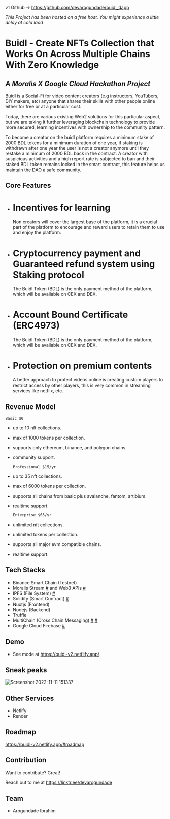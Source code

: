 v1 Github -> https://github.com/devarogundade/buidl_dapp

*This Project has been hosted on a free host. You might experience a little delay at cold laod*

# Buidl - Create NFTs Collection that Works On Across Multiple Chains With Zero Knowledge
## _A Moralis X Google Cloud Hackathon Project_

Buidl is a Social-Fi for video content creators (e.g instructors, YouTubers, DIY makers, etc) anyone that shares their skills with other people online either for free or at a particular cost.

Today, there are various existing Web2 solutions for this particular aspect, but we are taking it further leveraging blockchain technology to provide more secured, learning incentives with ownership to the community pattern.

To become a creator on the buidl platform requires a minimum stake of 2000 BDL tokens for a minimum duration of one year, if staking is withdrawn after one year the user is not a creator anymore until they restake a minimum of 2000 BDL back in the contract.
A creator with suspicious activities and a high report rate is subjected to ban and their staked BDL token remains locked in the smart contract, this feature helps us maintain the DAO a safe community.

## Core Features
- # Incentives for learning
    Non creators will cover the largest base of the platform, it is a crucial part of the platform to encourage and reward users to retain them to use and enjoy the       platform.

    
- # Cryptocurrency payment and Guaranteed refund system using Staking protocol
    The Buidl Token (BDL)  is the only payment method of the platform, which will be available on CEX and DEX.

- # Account Bound Certificate (ERC4973)
    The Buidl Token (BDL)  is the only payment method of the platform, which will be available on CEX and DEX.

- # Protection on premium contents
    A better approach to protect videos online is creating custom players to restrict access by other players, this is very common in streaming services like netflix,     etc.

## Revenue Model
   `Basic $0`
- up to 10 nft collections.
- max of 1000 tokens per collection.
- supports only ethereum, binance, and polygon chains.
- community support.

  `Professional $15/yr`
- up to 35 nft collections.
- max of 6000 tokens per collection.
- supports all chains from basic plus avalanche, fantom, artibium.
- realtime support.

  `Enterprise $65/yr`
- unlimited nft collections.
- unlimited tokens per collection.
- supports all major evm compatible chains.
- realtime support.



## Tech Stacks

- Binance Smart Chain (Testnet)
- Moralis Stream [#](https://github.com/devarogundade/buidl_dapp/tree/master/moralis-stream-api) and Web3 APIs [#](https://github.com/devarogundade/buidl_dapp/tree/master/plugins/moralis-apis)
- IPFS (File System) [#](https://github.com/devarogundade/buidl_dapp/tree/master/plugins/moralis-apis/ipfs.js)
- Solidity (Smart Contract) [#](https://github.com/devarogundade/buidl_dapp/tree/master/contracts)
- Nuxtjs (Frontend)
- Nodejs (Backend) 
- Truffle
- MultiChain (Cross Chain Messaging) [#](https://github.com/devarogundade/buidl_dapp/tree/master/contracts) [#](https://github.com/devarogundade/buidl_dapp/tree/master/plugins/axelar)
- Google Cloud Firebase [#](https://github.com/devarogundade/buidl_dapp/tree/master/plugins/firestore.js)

## Demo

- See mode at https://buidl-v2.netflify.app/

## Sneak peaks
![Screenshot 2022-11-11 151337](https://user-images.githubusercontent.com/81397790/201359847-65319d26-b7ed-4c6c-b36e-766be670108c.png)

## Other Services
- Netlify
- Render

## Roadmap
   https://buidl-v2.netlify.app/#roadmap

## Contribution

Want to contribute? Great!

Reach out to me at https://linktr.ee/devarogundade

## Team
- Arogundade Ibrahim
